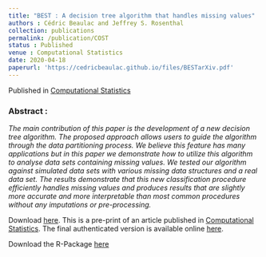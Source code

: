 ```yaml
---
title: "BEST : A decision tree algorithm that handles missing values"
authors : Cédric Beaulac and Jeffrey S. Rosenthal
collection: publications
permalink: /publication/COST
status : Published
venue : Computational Statistics 
date: 2020-04-18
paperurl: 'https://cedricbeaulac.github.io/files/BESTarXiv.pdf'
---
```

Published in [Computational Statistics](https://link.springer.com/journal/180)

### Abstract :

*The main contribution of this paper is the development of a new decision tree algorithm. The proposed approach allows users to guide the algorithm through the data partitioning process. We believe this feature has many applications but in this paper we demonstrate how to utilize this algorithm to analyse data sets containing missing values. We tested our algorithm against simulated data sets with various missing data structures and a real data set. The results demonstrate that this new classification procedure efficiently handles missing values and produces results that are slightly more accurate and more interpretable than most common procedures without any imputations or pre-processing.*

Download [here](https://cedricbeaulac.github.io/files/BESTarXiv.pdf). This is a pre-print of an article published in [Computational Statistics](https://link.springer.com/journal/180). The final authenticated version is available online [here](https://doi.org/10.1007/s00180-020-00987-z).



Download the R-Package [here](https://cedricbeaulac.github.io/files/BESTree_0.5.2.tar.gz)
